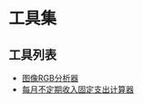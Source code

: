 # 工具集
## 工具列表
+ [图像RGB分析器](https://github.com/foxbrokenleaf/ToolsRepository/tree/ImageRGBThresholdAnalysisTool)
+ [每月不定期收入固定支出计算器](https://github.com/foxbrokenleaf/ToolsRepository/tree/CalendarIncomeExpense)